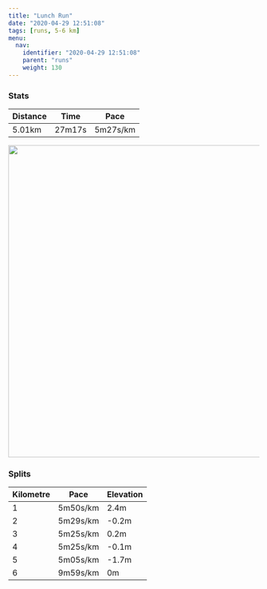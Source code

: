 ```yaml
---
title: "Lunch Run"
date: "2020-04-29 12:51:08"
tags: [runs, 5-6 km]
menu:
  nav:
    identifier: "2020-04-29 12:51:08"
    parent: "runs"
    weight: 130
---
```


### Stats

| Distance | Time | Pace |
|----------|------|------|
|5.01km|27m17s|5m27s/km|

<img src='https://maps.googleapis.com/maps/api/staticmap?maptype=terrain&path=enc:sljeIxcyLJ_Bb@iBRWj@_@V[Ve@^c@f@w@NOV]CSSc@c@yACWLABHJAXVVp@f@|@r@xBHGR]Rc@^i@D[?k@Iy@WkAKYW[q@]GCK@_@RKNOp@Yl@AVdB`DVhAHTFAFGbAiBDe@Am@KiAMm@i@}@e@_@MGKA]LIDMPa@~AC^BNTj@t@xAl@fBJJJI\q@b@o@HSBw@GiAO_AGSWe@OM{@c@M?]LOVITYdB@JTl@nArCTv@HDDAt@kAFOV_AAy@OuAGUS[a@g@k@a@MCYJSRK\Kp@Ql@?TJb@v@|A\v@Rj@Rd@BWDOT]JU^g@DO@}@Cg@Ky@IYISs@{@MKKCWQSBUPGJK\UnA?\pB~ER^JCBEdAoBBgAG_AKk@MYMWe@i@m@]OCMDSNSh@SnA?\v@fBz@zBPTH?BCz@aBJSBe@EcAM{@Qi@CIi@i@]Y_@OI@WLOVGPIj@Md@@\ZhA|@dBTp@PVJ?HGbAiBB_@?a@KwAG_@O]i@u@WIg@YM?[VMTO|@ITCP@PNb@hAfCl@|AB?FGhAqBFe@?m@OkA[}@g@q@MMi@[O@MFSRKZKv@IV?THf@\r@bAnCN`@FFDArA}B@qAKoAUi@s@cAq@]OCKDSLMP_@nB?PF`@n@pA|@zBRXHCnAyBB]AmA]yAKUm@u@QMg@Qo@b@MZEb@O\IHMAIP[h@a@`@k@t@SRk@v@AXZj@nAtC@FCJg@t@EL&key=AIzaSyBPVQ_iynBzLujdhfLzy8Z-5zczbktE55k&size=800x800&scale=2&markers=color:yellow|label:S|53.47034,-2.26381&markers=color:green|label:F|53.46985999999999,-2.2632599999999976' width='625' />

### Splits

| Kilometre | Pace | Elevation |
|------|------|-----------|
|1|5m50s/km|2.4m|
|2|5m29s/km|-0.2m|
|3|5m25s/km|0.2m|
|4|5m25s/km|-0.1m|
|5|5m05s/km|-1.7m|
|6|9m59s/km|0m|

